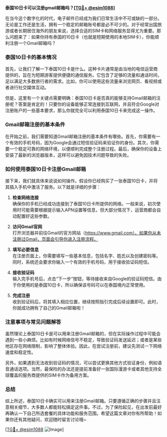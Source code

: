 **泰国10日卡可以注册gmail邮箱吗？[[TG💪+ @esim1088](https://t.me/s/esim1088)]**

在当今这个数字化的时代，电子邮件已经成为我们日常生活中不可或缺的一部分。无论是工作还是生活，拥有一个稳定的邮箱账号都是必不可少的。对于经常出国旅游或者长期居住海外的朋友来说，选择合适的SIM卡和网络服务显得尤为重要。那么问题来了：如果你持有泰国的10日卡（也就是短期使用的本地SIM卡），你能顺利注册一个Gmail邮箱吗？

### 泰国10日卡的基本情况

首先，让我们了解一下泰国10日卡是什么。这种卡片通常是由当地的电信运营商提供的，旨在为短期游客提供便捷的通信服务。它包含了足够的流量和通话时间，足以满足大多数旅行者的需求。比如，你可以使用这些流量来浏览网页、看视频或者进行社交媒体互动。

但是，这里有一个关键点需要明确：泰国10日卡是否真的能够支持Gmail邮箱的注册呢？答案是肯定的！只要你的设备能够正常连接到互联网，并且符合Google对注册账户的一些基本要求，那么你就完全可以利用泰国10日卡来完成这一操作。

### Gmail邮箱注册的基本条件

在开始之前，我们需要知道Gmail邮箱注册的基本条件有哪些。首先，你需要有一个有效的手机号码，因为Google会通过短信验证码来验证你的身份。其次，你需要一个稳定可靠的网络环境，以便顺利完成整个注册过程。最后，确保你的设备上安装了最新的浏览器版本，这样可以避免因技术问题导致的失败。

### 如何使用泰国10日卡注册Gmail邮箱

接下来，我们就具体来说说如何操作。假设你已经购买了一张泰国10日卡，并将其插入手机中激活了服务。以下就是详细的步骤：

1. **检查网络连接**  
   确保你的手机已经成功连接到了泰国10日卡所提供的网络。一般来说，初次使用时可能需要根据提示输入APN设置等信息，但大部分情况下，运营商都会自动配置好这些参数。

2. **访问Gmail官网**  
   打开浏览器并前往Gmail的官方网站（https://www.gmail.com）。如果你从未注册过Gmail，页面会引导你进入注册流程。

3. **填写必要信息**  
   在注册页面上，你需要填写一些基本信息，包括名字、姓氏以及创建密码等。同时，系统还会要求你输入一个有效的手机号码，用于接收验证码短信。

4. **接收验证码**  
   输入完手机号后，点击“下一步”按钮，等待接收来自Google的验证码短信。由于你使用的是泰国10日卡，所以确保该号码可以在泰国境内正常使用。

5. **完成注册**  
   收到验证码后，将其填入相应位置，继续按照指引完成后续设置即可。此时，你就成功拥有了自己的Gmail邮箱啦！

### 注意事项与常见问题解答

虽然理论上泰国10日卡是可以用来注册Gmail邮箱的，但在实际操作过程中可能会遇到一些小麻烦。比如有时候网络信号不稳定，导致验证码发送延迟；或者是某些地区存在网络限制，影响了整体体验。因此，在尝试注册前，建议先测试一下网络速度和稳定性。

另外，如果遇到无法收到验证码的情况，可以尝试更换其他方式验证身份，例如语音通话选项。当然，最保险的办法还是提前准备好一张国际漫游卡或者其他支持全球覆盖的服务商提供的SIM卡作为备用方案。

### 总结

综上所述，泰国10日卡确实可以用来注册Gmail邮箱。只要遵循正确的步骤并且注意相关细节，大多数人都能轻松搞定这件事。不过，为了保险起见，在出发前最好再确认一下自己所选套餐的具体功能和服务范围。希望这篇文章对你有所帮助！如果你还有其他疑问，欢迎随时留言讨论哦~

[[TG💪+ @esim1088](https://t.me/s/esim1088) ![Image](https://i.postimg.cc/4NQfJmqS/Snipaste-2025-05-13-00-14-12.png)]